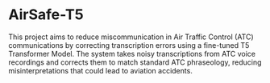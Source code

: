 # AirSafe-T5
This project aims to reduce miscommunication in Air Traffic Control (ATC) communications by correcting transcription errors using a fine-tuned T5 Transformer Model. The system takes noisy transcriptions from ATC voice recordings and corrects them to match standard ATC phraseology, reducing misinterpretations that could lead to aviation accidents.
